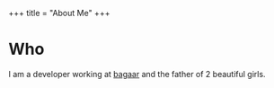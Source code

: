 +++
title = "About Me"
+++
# Who
 
I am a developer working at [bagaar](http://bagaar.be)
and the father of 2 beautiful girls.